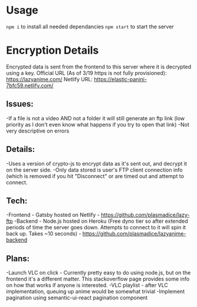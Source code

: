 # Usage

`npm i` to install all needed dependancies
`npm start` to start the server

# Encryption Details

Encrypted data is sent from the frontend to this server where it is decrypted using a key.
Official URL (As of 3/19 https is not fully provisioned): https://lazyanime.com/
Netlify URL: https://elastic-panini-7bfc59.netlify.com/

## Issues:

-If a file is not a video AND not a folder it will still generate an ftp link (low priority as I don't even know what happens if you try to open that link)
-Not very descriptive on errors

## Details:

-Uses a version of crypto-js to encrypt data as it's sent out, and decrypt it on the server side.
-Only data stored is user's FTP client connection info (which is removed if you hit "Disconnect" or are timed out and attempt to connect.

## Tech:

-Frontend - Gatsby hosted on Netlify - https://github.com/plasmadice/lazy-ftp
-Backend - Node.js hosted on Heroku (Free dyno tier so after extended periods of time the server goes down. Attempts to connect to it will spin it back up. Takes ~10 seconds) - https://github.com/plasmadice/lazyanime-backend

## Plans:

-Launch VLC on click - Currently pretty easy to do using node.js, but on the frontend it's a different matter. This stackoverflow page provides some info on how that works if anyone is interested.
-VLC playlist - after VLC implementation, queuing up anime would be somewhat trivial
-Implement pagination using semantic-ui-react pagination component
